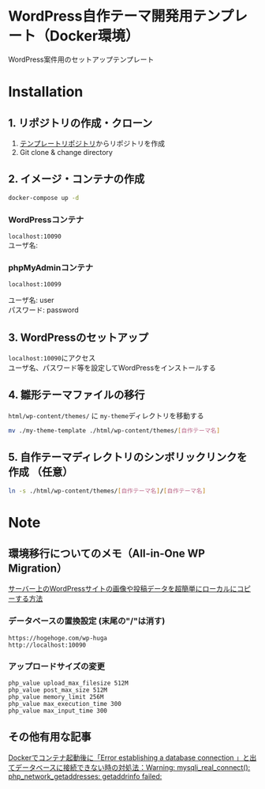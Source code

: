 # WordPress自作テーマ開発用テンプレート（Docker環境）
WordPress案件用のセットアップテンプレート


# Installation
## 1. リポジトリの作成・クローン
1. [テンプレートリポジトリ](https://github.com/ucan-lab/docker-laravel/generate)からリポジトリを作成
2. Git clone & change directory

## 2. イメージ・コンテナの作成
```bash
docker-compose up -d
```

### WordPressコンテナ
`localhost:10090`  
ユーザ名: 

### phpMyAdminコンテナ
`localhost:10099`  

ユーザ名: user  
パスワード: password  

## 3. WordPressのセットアップ
`localhost:10090`にアクセス  
ユーザ名、パスワード等を設定してWordPressをインストールする

## 4. 雛形テーマファイルの移行
`html/wp-content/themes/` に `my-theme`ディレクトリを移動する
```bash
mv ./my-theme-template ./html/wp-content/themes/[自作テーマ名]
```

## 5. 自作テーマディレクトリのシンボリックリンクを作成 （任意）
```bash
ln -s ./html/wp-content/themes/[自作テーマ名]/[自作テーマ名]
```


# Note

## 環境移行についてのメモ（All-in-One WP Migration）
[サーバー上のWordPressサイトの画像や投稿データを超簡単にローカルにコピーする方法](https://yosiakatsuki.net/blog/copy-site-data-to-local/)

### データベースの置換設定 (末尾の"/"は消す)
```
https://hogehoge.com/wp-huga
http://localhost:10090
```

### アップロードサイズの変更
```
php_value upload_max_filesize 512M
php_value post_max_size 512M
php_value memory_limit 256M
php_value max_execution_time 300
php_value max_input_time 300
```

## その他有用な記事

[Dockerでコンテナ起動後に「Error establishing a database connection 」と出てデータベースに接続できない時の対処法：Warning: mysqli_real_connect(): php_network_getaddresses: getaddrinfo failed:](https://prograshi.com/platform/docker/dokcer-wp-db-connection-error/)
